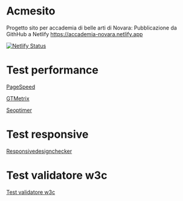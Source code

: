 # Acmesito
Progetto sito per accademia di belle arti di Novara:
Pubblicazione da GithHub a Netlify https://accademia-novara.netlify.app

[![Netlify Status](https://api.netlify.com/api/v1/badges/c94e16b7-994d-496b-9698-a06e63d8a3c7/deploy-status)](https://app.netlify.com/sites/accademianovara/deploys)


# Test performance
[PageSpeed](https://pagespeed.web.dev/report?url=https%3A%2F%2Faccademia-novara.netlify.app%2F)

[GTMetrix](https://gtmetrix.com/reports/accademia-novara.netlify.app/4m6WTZ09/)

[Seoptimer](https://www.seoptimer.com/accademia-novara.netlify.app)

# Test responsive
[Responsivedesignchecker](https://responsivedesignchecker.com/checker.php?url=https%3A%2F%2Faccademia-novara.netlify.app%2F&width=1400&height=700)

# Test validatore w3c
[Test validatore w3c](https://validator.w3.org/nu/?doc=https%3A%2F%2Faccademia-novara.netlify.app%2F)
